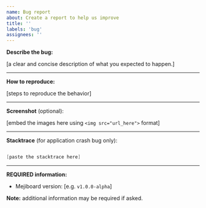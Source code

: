 ```yaml
---
name: Bug report
about: Create a report to help us improve
title: ''
labels: 'bug'
assignees: ''
---
```


**Describe the bug:**

[a clear and concise description of what you expected to happen.]

---
**How to reproduce:**

[steps to reproduce the behavior]

---
**Screenshot** (optional):

[embed the images here using `<img src="url_here">` format]

---
**Stacktrace** (for application crash bug only):

```java

[paste the stacktrace here]

```

---
**REQUIRED information:**

- Mejiboard version: [e.g. `v1.0.0-alpha`]

**Note:** additional information may be required if asked.
